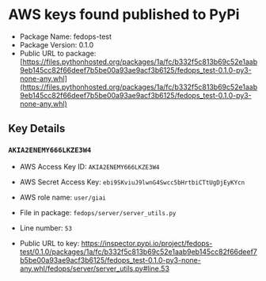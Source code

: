 # AWS keys found published to PyPi

* Package Name: fedops-test
* Package Version: 0.1.0
* Public URL to package: [https://files.pythonhosted.org/packages/1a/fc/b332f5c813b69c52e1aab9eb145cc82f66deef7b5be00a93ae9acf3b6125/fedops_test-0.1.0-py3-none-any.whl](https://files.pythonhosted.org/packages/1a/fc/b332f5c813b69c52e1aab9eb145cc82f66deef7b5be00a93ae9acf3b6125/fedops_test-0.1.0-py3-none-any.whl)

## Key Details

### `AKIA2ENEMY666LKZE3W4`

* AWS Access Key ID: `AKIA2ENEMY666LKZE3W4`
* AWS Secret Access Key: `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` 
* AWS role name: `user/giai`
* File in package: `fedops/server/server_utils.py`
* Line number: `53`

* Public URL to key: https://inspector.pypi.io/project/fedops-test/0.1.0/packages/1a/fc/b332f5c813b69c52e1aab9eb145cc82f66deef7b5be00a93ae9acf3b6125/fedops_test-0.1.0-py3-none-any.whl/fedops/server/server_utils.py#line.53


